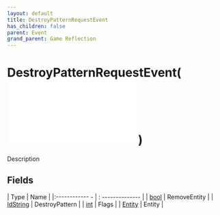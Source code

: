 ```yaml
---
layout: default
title: DestroyPatternRequestEvent
has_children: false
parent: Event
grand_parent: Game Reflection
---
```

# DestroyPatternRequestEvent( ![ EntityEventBase ](game-reflection/events/entity_event_base.md) )
Description 

## Fields
| Type | Name |
|:------------ - | : -------------- |
| [bool](game-reflection/components/bool.md) | RemoveEntity |
| [IdString](game-reflection/components/id_string.md) | DestroyPattern |
| [int](game-reflection/enums/int.md) | Flags |
| [Entity](game-reflection/classes/entity.md) | Entity |

